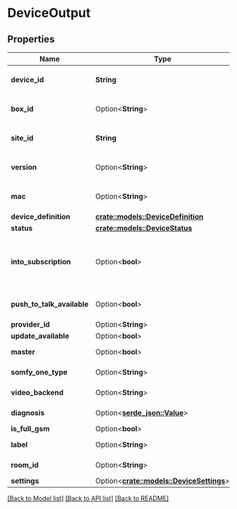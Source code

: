 # DeviceOutput

## Properties

Name | Type | Description | Notes
------------ | ------------- | ------------- | -------------
**device_id** | **String** | The device unique identifier. | 
**box_id** | Option<**String**> | The device box identifier. | [optional]
**site_id** | **String** | The device site identifier. | 
**version** | Option<**String**> | The device firmware version. | [optional]
**mac** | Option<**String**> | The device MAC address. | [optional]
**device_definition** | [**crate::models::DeviceDefinition**](DeviceDefinition.md) |  | 
**status** | [**crate::models::DeviceStatus**](DeviceStatus.md) |  | 
**into_subscription** | Option<**bool**> | Device is into a subscription (uninstall will be forbidden). | [optional]
**push_to_talk_available** | Option<**bool**> | Camera has push to talk available. | [optional]
**provider_id** | Option<**String**> | Provider ID. | [optional]
**update_available** | Option<**bool**> |  | [optional]
**master** | Option<**bool**> | Is it master device. | [optional]
**somfy_one_type** | Option<**String**> | Somfy One Type. | [optional]
**video_backend** | Option<**String**> | Video Backend. | [optional]
**diagnosis** | Option<[**serde_json::Value**](.md)> | The device diagnosis. | [optional]
**is_full_gsm** | Option<**bool**> |  | [optional]
**label** | Option<**String**> | The device label. | [optional]
**room_id** | Option<**String**> | The room id. | [optional]
**settings** | Option<[**crate::models::DeviceSettings**](DeviceSettings.md)> |  | [optional]

[[Back to Model list]](../README.md#documentation-for-models) [[Back to API list]](../README.md#documentation-for-api-endpoints) [[Back to README]](../README.md)


